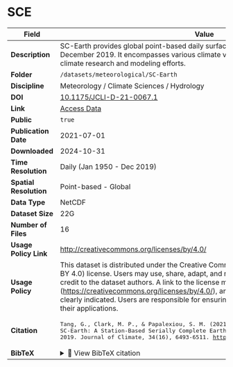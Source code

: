 # SCE

| Field | Value |
|--------|-------|
| **Description** | SC-Earth provides global point-based daily surface climate data from January 1950 to December 2019. It encompasses various climate variables, facilitating comprehensive climate research and modeling efforts. |
| **Folder** | `/datasets/meteorological/SC-Earth` |
| **Discipline** | Meteorology / Climate Sciences / Hydrology |
| **DOI** | [10.1175/JCLI-D-21-0067.1](https://doi.org/10.1175/JCLI-D-21-0067.1) |
| **Link** | [Access Data](https://zenodo.org/records/4762586) |
| **Public** | `true` |
| **Publication Date** | 2021-07-01 |
| **Downloaded** | 2024-10-31 |
| **Time Resolution** | Daily (Jan 1950 - Dec 2019) |
| **Spatial Resolution** | Point-based - Global |
| **Data Type** | NetCDF |
| **Dataset Size** | 22G |
| **Number of Files** | 16 |
| **Usage Policy Link** | http://creativecommons.org/licenses/by/4.0/ |
| **Usage Policy** | This dataset is distributed under the Creative Commons Attribution 4.0 International (CC BY 4.0) license. Users may use, share, adapt, and redistribute the data with appropriate credit to the dataset authors. A link to the license must be included (https://creativecommons.org/licenses/by/4.0/), and any modifications should be clearly indicated. Users are responsible for ensuring that the dataset is appropriate for their applications. |
| **Citation** | <pre>Tang, G., Clark, M. P., &amp; Papalexiou, S. M. (2021). SC-Earth: A Station-Based Serially Complete Earth Dataset from 1950 to 2019. Journal of Climate, 34(16), 6493-6511. https://doi.org/10.1175/JCLI-D-21-0067.1</pre> |
| **BibTeX** | <details><summary>📜 View BibTeX citation</summary><pre>@article { SCEarthAStationBasedSeriallyCompleteEarthDatasetfrom1950to2019,<br>      author = &quot;Guoqiang Tang and Martyn P. Clark and Simon Michael Papalexiou&quot;,<br>      title = &quot;SC-Earth: A Station-Based Serially Complete Earth Dataset from 1950 to 2019&quot;,<br>      journal = &quot;Journal of Climate&quot;,<br>      year = &quot;2021&quot;,<br>      publisher = &quot;American Meteorological Society&quot;,<br>      address = &quot;Boston MA, USA&quot;,<br>      volume = &quot;34&quot;,<br>      number = &quot;16&quot;,<br>      doi = &quot;10.1175/JCLI-D-21-0067.1&quot;,<br>      pages=      &quot;6493 - 6511&quot;,<br>      url = &quot;https://journals.ametsoc.org/view/journals/clim/34/16/JCLI-D-21-0067.1.xml&quot;<br>}</pre> |

